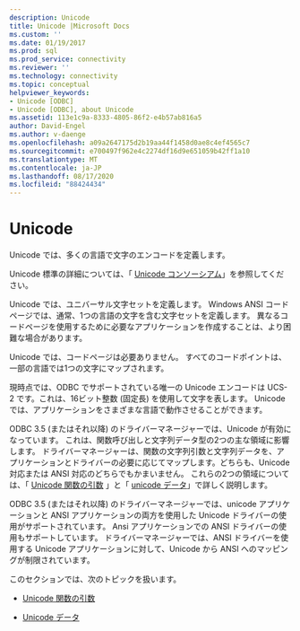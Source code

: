 ```yaml
---
description: Unicode
title: Unicode |Microsoft Docs
ms.custom: ''
ms.date: 01/19/2017
ms.prod: sql
ms.prod_service: connectivity
ms.reviewer: ''
ms.technology: connectivity
ms.topic: conceptual
helpviewer_keywords:
- Unicode [ODBC]
- Unicode [ODBC], about Unicode
ms.assetid: 113e1c9a-8333-4805-86f2-e4b57ab816a5
author: David-Engel
ms.author: v-daenge
ms.openlocfilehash: a09a2647175d2b19aa44f1458d0ae8c4ef4565c7
ms.sourcegitcommit: e700497f962e4c2274df16d9e651059b42ff1a10
ms.translationtype: MT
ms.contentlocale: ja-JP
ms.lasthandoff: 08/17/2020
ms.locfileid: "88424434"
---
```

# <a name="unicode"></a>Unicode
Unicode では、多くの言語で文字のエンコードを定義します。  
  
 Unicode 標準の詳細については、「 [Unicode コンソーシアム](https://www.unicode.org)」を参照してください。  
  
 Unicode では、ユニバーサル文字セットを定義します。 Windows ANSI コードページでは、通常、1つの言語の文字を含む文字セットを定義します。 異なるコードページを使用するために必要なアプリケーションを作成することは、より困難な場合があります。  
  
 Unicode では、コードページは必要ありません。 すべてのコードポイントは、一部の言語では1つの文字にマップされます。  
  
 現時点では、ODBC でサポートされている唯一の Unicode エンコードは UCS-2 です。これは、16ビット整数 (固定長) を使用して文字を表します。 Unicode では、アプリケーションをさまざまな言語で動作させることができます。  
  
 ODBC 3.5 (またはそれ以降) のドライバーマネージャーでは、Unicode が有効になっています。 これは、関数呼び出しと文字列データ型の2つの主な領域に影響します。 ドライバーマネージャーは、関数の文字列引数と文字列データを、アプリケーションとドライバーの必要に応じてマップします。どちらも、Unicode 対応または ANSI 対応のどちらでもかまいません。 これらの2つの領域については、「 [Unicode 関数の引数](../../../odbc/reference/develop-app/unicode-function-arguments.md) 」と「 [unicode データ](../../../odbc/reference/develop-app/unicode-data.md)」で詳しく説明します。  
  
 ODBC 3.5 (またはそれ以降) のドライバーマネージャーでは、unicode アプリケーションと ANSI アプリケーションの両方を使用した Unicode ドライバーの使用がサポートされています。 Ansi アプリケーションでの ANSI ドライバーの使用もサポートしています。 ドライバーマネージャーでは、ANSI ドライバーを使用する Unicode アプリケーションに対して、Unicode から ANSI へのマッピングが制限されています。  
  
 このセクションでは、次のトピックを扱います。  
  
-   [Unicode 関数の引数](../../../odbc/reference/develop-app/unicode-function-arguments.md)  
  
-   [Unicode データ](../../../odbc/reference/develop-app/unicode-data.md)
